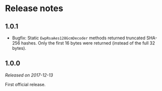 Release notes
=============

1.0.1
-----

* Bugfix: Static `EwpRsaAes128GcmDecoder` methods returned truncated SHA-256
  hashes. Only the first 16 bytes were returned (instead of the full 32 bytes).


1.0.0
-----

*Released on 2017-12-13*

First official release.

